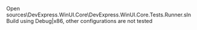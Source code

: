 Open sources\DevExpress.WinUI.Core\DevExpress.WinUI.Core.Tests.Runner.sln  
Build using Debug|x86, other configurations are not tested
